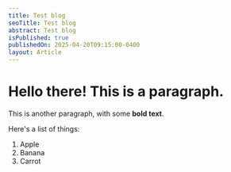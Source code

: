 ```yaml
---
title: Test blog
seoTitle: Test blog
abstract: Test blog
isPublished: true
publishedOn: 2025-04-20T09:15:00-0400
layout: Article
---
```



# Hello there! This is a paragraph.

This is another paragraph, with some **bold text**.

Here's a list of things:

1. Apple
2. Banana
3. Carrot